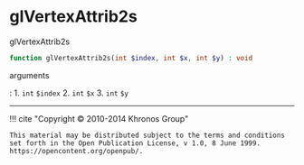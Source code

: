 # glVertexAttrib2s
glVertexAttrib2s

```php
function glVertexAttrib2s(int $index, int $x, int $y) : void
```

arguments

:    1. `int` `$index` 
    2. `int` `$x` 
    3. `int` `$y` 

---
     

!!! cite "Copyright © 2010-2014 Khronos Group"

    This material may be distributed subject to the terms and conditions set forth in the Open Publication License, v 1.0, 8 June 1999. https://opencontent.org/openpub/.